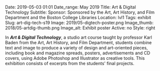 Date: 2019-05-03 01:01 
Date_range: May 2019
Title: Art & Digital Technology 
Subtitle: 
Sponsor: Sponsored by the Art, Art History, and Film Department and the Boston College Libraries
Location: lvl1
Tags: exhibit
Slug: art-dig-tech-s19
Image: 2019/05-digtech-poster.png
Image_thumb: 2018/05-artdig-thumb.png
Image_alt: Exhibit poster
Active: no
Style: right

In <strong><em>Art & Digital Technology</em></strong>, a studio art course taught by professor Karl Baden from the Art, Art History, and Film Department, students combine text and image to produce a variety of design and art-oriented pieces, including book and magazine spreads, posters, advertisements and CD covers, using Adobe Photoshop and Illustrator as creative tools. This exhibition consists of excerpts from the students' final projects.